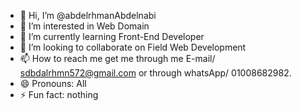 - 👋 Hi, I’m @abdelrhmanAbdelnabi
- 👀 I’m interested in Web Domain
- 🌱 I’m currently learning Front-End Developer
- 💞️ I’m looking to collaborate on Field Web Development
- 📫 How to reach me get me through me E-mail/ sdbdalrhmn572@gmail.com or through whatsApp/ 01008682982.
- 😄 Pronouns: All
- ⚡ Fun fact: nothing

<!---
abdelrhmanAbdelnabi/abdelrhmanAbdelnabi is a ✨ special ✨ repository because its `README.md` (this file) appears on your GitHub profile.
You can click the Preview link to take a look at your changes.
--->
